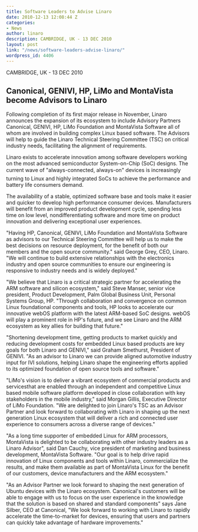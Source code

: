 ```yaml
---
title: Software Leaders to Advise Linaro
date: 2010-12-13 12:08:44 Z
categories:
- News
author: linaro
description: CAMBRIDGE, UK - 13 DEC 2010
layout: post
link: "/news/software-leaders-advise-linaro/"
wordpress_id: 4406
---
```


CAMBRIDGE, UK - 13 DEC 2010

## Canonical, GENIVI, HP, LiMo and MontaVista become Advisors to Linaro

Following completion of its first major release in November, Linaro announces the expansion of its ecosystem to include Advisory Partners Canonical, GENIVI, HP, LiMo Foundation and MontaVista Software all of whom are involved in building complex Linux based software. The Advisors will help to guide the Linaro Technical Steering Committee (TSC) on critical industry needs, facilitating the alignment of requirements.

Linaro exists to accelerate innovation among software developers working on the most advanced semiconductor System-on-Chip (SoC) designs. The current wave of "always-connected, always-on" devices is increasingly turning to Linux and highly integrated SoCs to achieve the performance and battery life consumers demand.

The availability of a stable, optimized software base and tools make it easier and quicker to develop high performance consumer devices. Manufacturers will benefit from an improved product development cycle, spending less time on low level, nondifferentiating software and more time on product innovation and delivering exceptional user experiences.

"Having HP, Canonical, GENIVI, LiMo Foundation and MontaVista Software as advisors to our Technical Steering Committee will help us to make the best decisions on resource deployment, for the benefit of both our members and the open source community." said George Grey, CEO, Linaro. "We will continue to build extensive relationships with the electronics industry and open source communities to ensure our engineering is responsive to industry needs and is widely deployed."

"We believe that Linaro is a critical strategic partner for accelerating the ARM software and silicon ecosystem," said Steve Manser, senior vice president, Product Development, Palm Global Business Unit, Personal Systems Group, HP. "Through collaboration and convergence on common Linux foundational components and tools, HP looks to accelerate our innovative webOS platform with the latest ARM-based SoC designs. webOS will play a prominent role in HP's future, and we see Linaro and the ARM ecosystem as key allies for building that future."

"Shortening development time, getting products to market quickly and reducing development costs for embedded Linux based products are key goals for both Linaro and GENIVI," said Graham Smethurst, President of GENIVI. "As an advisor to Linaro we can provide aligned automotive industry input for IVI solutions, helping Linaro shape the engineering efforts applied to its optimized foundation of open source tools and software."

"LiMo's vision is to deliver a vibrant ecosystem of commercial products and servicesthat are enabled through an independent and competitive Linux based mobile software platform developed in close collaboration with key stakeholders in the mobile industry," said Morgan Gillis, Executive Director of LiMo Foundation. "We are delighted to join Linaro's TSC as an Advisor Partner and look forward to collaborating with Linaro in shaping up the next generation Linux ecosystem that will deliver a rich and connected user experience to consumers across a diverse range of devices."

"As a long time supporter of embedded Linux for ARM processors, MontaVista is delighted to be collaborating with other industry leaders as a Linaro Advisor", said Dan Cauchy, vice president of marketing and business development, MontaVista Software. "Our goal is to help drive rapid innovation of Linux components and tools within Linaro, commercialize the results, and make them available as part of MontaVista Linux for the benefit of our customers, device manufacturers and the ARM ecosystem."

"As an Advisor Partner we look forward to shaping the next generation of Ubuntu devices with the Linaro ecosystem. Canonical's customers will be able to engage with us to focus on the user experience in the knowledge that the solution is based on shared and standard components" says Jane Silber, CEO at Canonical, "We look forward to working with Linaro to rapidly accelerate the time-to-market for devices, ensuring that users and partners can quickly take advantage of hardware improvements."